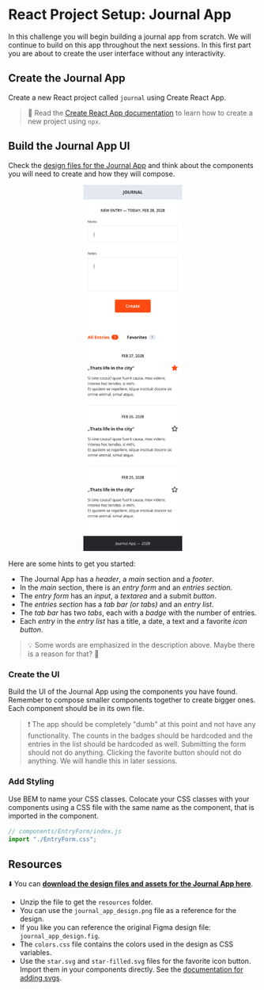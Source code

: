 # React Project Setup: Journal App

In this challenge you will begin building a journal app from scratch. We will continue to build on this app throughout the next sessions. In this first part you are about to create the user interface without any interactivity.

## Create the Journal App

Create a new React project called `journal` using Create React App.

> 📙 Read the [Create React App documentation](https://create-react-app.dev/docs/getting-started) to
> learn how to create a new project using `npx`.

## Build the Journal App UI

Check the
[design files for the Journal App](#resources)
and think about the components you will need to create and how they will compose.

<center>
<img src="./resources/journal_app_design@2x.png" alt="Journal App Design" width="200" />
</center>

Here are some hints to get you started:

- The Journal App has a _header_, a _main_ section and a _footer_.
- In the _main_ section, there is an _entry form_ and an _entries section_.
- The _entry form_ has an _input_, a _textarea_ and a submit _button_.
- The _entries section_ has a _tab bar (or tabs)_ and an _entry list_.
- The _tab bar_ has two _tabs_, each with a _badge_ with the number of entries.
- Each _entry_ in the _entry list_ has a title, a date, a text and a favorite _icon button_.

> 💡 Some words are emphasized in the description above. Maybe there is a reason for that? 🤔

### Create the UI

Build the UI of the Journal App using the components you have found. Remember to compose smaller
components together to create bigger ones. Each component should be in its own file.

> ❗️ The app should be completely "dumb" at this point and not have any functionality. The counts
> in the badges should be hardcoded and the entries in the list should be hardcoded as well.
> Submitting the form should not do anything. Clicking the favorite button should not do anything. We will handle this in later sessions.

### Add Styling

Use BEM to name your CSS classes. Colocate your CSS classes with your components using a CSS file
with the same name as the component, that is imported in the component.

```js
// components/EntryForm/index.js
import "./EntryForm.css";
```

## Resources

⬇️ You can [**download the design files and assets for the Journal App here**](./resources.zip?raw=true).

- Unzip the file to get the `resources` folder.
- You can use the `journal_app_design.png` file as a reference for the design.
- If you like you can reference the original Figma design file: `journal_app_design.fig`.
- The `colors.css` file contains the colors used in the design as CSS variables.
- Use the `star.svg` and `star-filled.svg` files for the favorite icon button. Import them in your
  components directly. See the [documentation for adding svgs](https://create-react-app.dev/docs/adding-images-fonts-and-files#adding-svgs).
